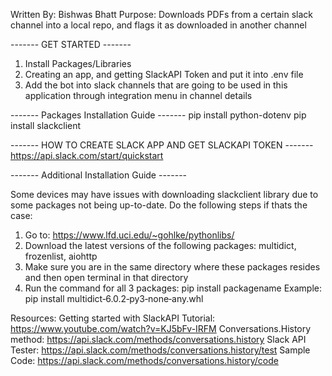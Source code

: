 Written By: Bishwas Bhatt
Purpose: Downloads PDFs from a certain slack channel into a local repo, and flags it as downloaded in another channel

------- GET STARTED -------
1. Install Packages/Libraries
2. Creating an app, and getting SlackAPI Token and put it into .env file
3. Add the bot into slack channels that are going to be used in this application through integration menu in channel details

------- Packages Installation Guide -------
pip install python-dotenv
pip install slackclient

------- HOW TO CREATE SLACK APP AND GET SLACKAPI TOKEN -------
https://api.slack.com/start/quickstart


------- Additional Installation Guide -------

Some devices may have issues with downloading slackclient library due to some packages not being up-to-date.
Do the following steps if thats the case:
1. Go to: https://www.lfd.uci.edu/~gohlke/pythonlibs/
2. Download the latest versions of the following packages: multidict, frozenlist, aiohttp
3. Make sure you are in the same directory where these packages resides and then open terminal in that directory
4. Run the command for all 3 packages: pip install packagename 
   Example: pip install multidict‑6.0.2‑py3‑none‑any.whl

Resources: 
Getting started with SlackAPI Tutorial: https://www.youtube.com/watch?v=KJ5bFv-IRFM
Conversations.History method: https://api.slack.com/methods/conversations.history
Slack API Tester: https://api.slack.com/methods/conversations.history/test
Sample Code: https://api.slack.com/methods/conversations.history/code
